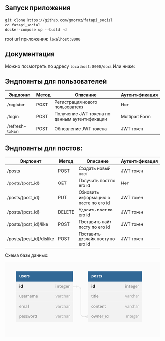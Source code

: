 ## Запуск приложения

    git clone https://github.com/gmoroz/fatapi_social
    cd fatapi_social
    docker-compose up --build -d

root url приложения: `localhost:8000`

## Документация

Можно посмотреть по адресу `localhost:8000/docs`
Или ниже:

## Эндпоинты для пользователей

| Эндпоинт       | Метод | Описание                                      | Аутентификация |
| -------------- | ----- | --------------------------------------------- | -------------- |
| /register      | POST  | Регистрация нового пользователя               | Нет            |
| /login         | POST  | Получение JWT токена по данным аутентификации | Multipart Form |
| /refresh-token | POST  | Обновление JWT токена                         | JWT токен      |

## Эндпоинты для постов:

| Эндпоинт                 | Метод  | Описание                              | Аутентификация |
| ------------------------ | ------ | ------------------------------------- | -------------- |
| /posts                   | POST   | Создать новый пост                    | JWT токен      |
| /posts/{post_id}         | GET    | Получить пост по его id               | Нет            |
| /posts/{post_id}         | PUT    | Обновить информацию о посте по его id | JWT токен      |
| /posts/{post_id}         | DELETE | Удалить пост по его id                | JWT токен      |
| /posts/{post_id}/like    | POST   | Поставить лайк посту по его id        | JWT токен      |
| /posts/{post_id}/dislike | POST   | Поставить дизлайк посту по его id     | JWT токен      |

Схема базы данных:

![Схема бд](https://raw.githubusercontent.com/gmoroz/fatapi_social/main/db_diagram.png)
